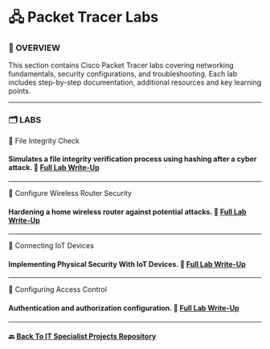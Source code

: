 # 🖧 Packet Tracer Labs

### 📌 OVERVIEW
This section contains Cisco Packet Tracer labs covering networking fundamentals, security configurations, and troubleshooting. Each lab includes step-by-step documentation, additional resources and key learning points.

---
### 🗂️ LABS

🔹 File Integrity Check

#### Simulates a file integrity verification process using hashing after a cyber attack. 📂 [Full Lab Write-Up](/CISCO/Packet-Tracer/File_and_Data_Integrity_Checks.md)
---

🔹 Configure Wireless Router Security
#### Hardening a home wireless router against potential attacks. 📂 [Full Lab Write-Up](/CISCO/Packet-Tracer/Wireless_Router_Hardening_And_Security.md/)
---
🔹 Connecting IoT Devices
#### Implementing Physical Security With IoT Devices. 📂 [Full Lab Write-Up](/CISCO/Packet-Tracer/Implementing_Physical_Security_With_IoT_Devices.md)
---
🔹 Configuring Access Control
#### Authentication and authorization configuration. 📂 [Full Lab Write-Up](/CISCO/Packet-Tracer/Configuring_Access_Control.md)

---
#### 🔙 [Back To IT Specialist Projects Repository](https://github.com/proxymc/it-specialist-projects/blob/main/README.md)
